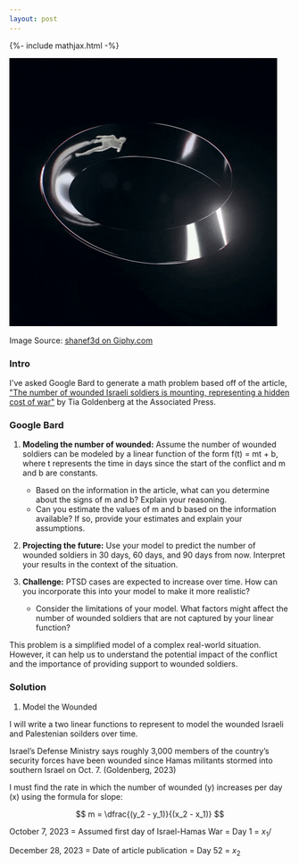 ```yaml
---
layout: post
---
```


{%- include mathjax.html -%}


![alt text](/assets/giphy3.gif)

Image Source: [shanef3d on Giphy.com](https://giphy.com/gifs/animation-3d-motiongraphics-UPvGBw88odHzEyfkfB)


### Intro

I've asked Google Bard to generate a math problem based off of the article, ["The number of wounded Israeli soldiers is mounting, representing a hidden cost of war"](https://apnews.com/article/israel-hamas-gaza-war-wounded-soldiers-2b0357365480cc242e30794666b41203) by Tia Goldenberg at the Associated Press. 

### Google Bard

1. **Modeling the number of wounded:** Assume the number of wounded soldiers can be modeled by a linear function of the form f(t) = mt + b, where t represents the time in days since the start of the conflict and m and b are constants. 
  
   - Based on the information in the article, what can you determine about the signs of m and b? Explain your reasoning.
   - Can you estimate the values of m and b based on the information available? If so, provide your estimates and explain your assumptions. <br>
  
2. **Projecting the future:** Use your model to predict the number of wounded soldiers in 30 days, 60 days, and 90 days from now.
Interpret your results in the context of the situation.

3. **Challenge:** PTSD cases are expected to increase over time. How can you incorporate this into your model to make it more realistic?
   - Consider the limitations of your model. What factors might affect the number of wounded soldiers that are not captured by your linear function?

This problem is a simplified model of a complex real-world situation. However, it can help us to understand the potential impact of the conflict and the importance of providing support to wounded soldiers.

### Solution

1. Model the Wounded

I will write a two linear functions to represent to model the wounded Israeli and Palestenian soilders over time. 

Israel’s Defense Ministry says roughly 3,000 members of the country’s security forces have been wounded since Hamas militants stormed into southern Israel on Oct. 7. (Goldenberg, 2023)

I must find the rate in which the number of wounded (y) increases per day (x) using the formula for slope:

$$ m = \dfrac{(y_2 - y_1)}{(x_2 - x_1)} $$

October 7, 2023 = Assumed first day of Israel-Hamas War = Day 1 =  $x_1/$


December 28, 2023 = Date of article publication = Day 52 = $x_2$

